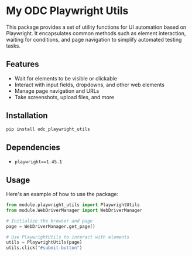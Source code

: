 # My ODC Playwright Utils

This package provides a set of utility functions for UI automation based on Playwright. It encapsulates common methods such as element interaction, waiting for conditions, and page navigation to simplify automated testing tasks.

## Features

- Wait for elements to be visible or clickable
- Interact with input fields, dropdowns, and other web elements
- Manage page navigation and URLs
- Take screenshots, upload files, and more

## Installation

```bash
pip install odc_playwright_utils
```

## Dependencies

- `playwright==1.45.1`

## Usage

Here's an example of how to use the package:
```python
from module.playwright_utils import PlaywrightUtils
from module.WebDriverManager import WebDriverManager

# Initialize the browser and page
page = WebDriverManager.get_page()

# Use PlaywrightUtils to interact with elements
utils = PlaywrightUtils(page)
utils.click("#submit-button")